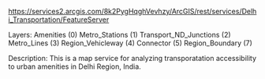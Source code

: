 https://services2.arcgis.com/8k2PygHqghVevhzy/ArcGIS/rest/services/Delhi_Transportation/FeatureServer


Layers: 
Amenities (0)
Metro_Stations (1)
Transport_ND_Junctions (2)
Metro_Lines (3)
Region_Vehicleway (4)
Connector (5)
Region_Boundary (7)

Description: This is a map service for analyzing transporatation accessibility to urban amenities in Delhi Region, India.